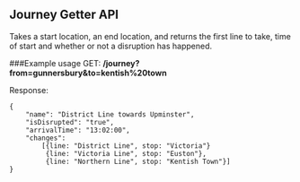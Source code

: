 ## Journey Getter API

Takes a start location, an end location, and returns the first line to take, time of start and whether
or not a disruption has happened.

###Example usage
GET:  __/journey?from=gunnersbury&to=kentish%20town__

Response:

    {
        "name": "District Line towards Upminster", 
        "isDisrupted": "true", 
        "arrivalTime": "13:02:00", 
	    "changes": 
	        [{line: "District Line", stop: "Victoria"}
	         {line: "Victoria Line", stop: "Euston"},
	         {line: "Northern Line", stop: "Kentish Town"}]
    }
